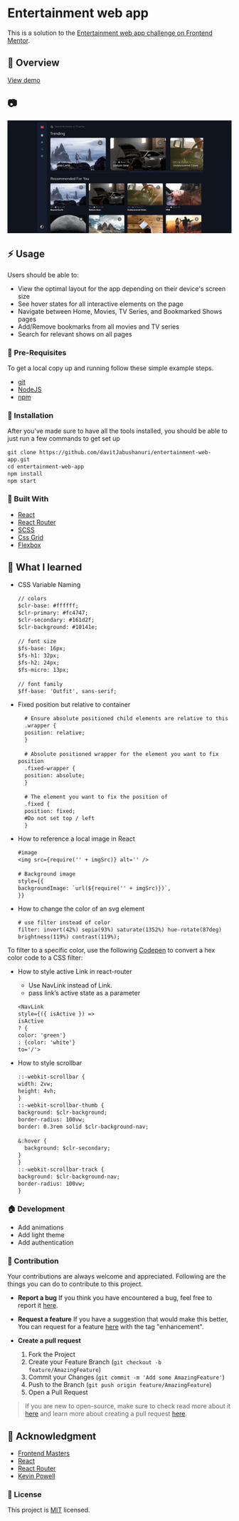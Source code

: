 # Entertainment web app

This is a solution to the [Entertainment web app challenge on Frontend Mentor](https://www.frontendmentor.io/challenges/entertainment-web-app-J-UhgAW1X).

## :beginner: Overview

[View demo](https://davitjabushanuri.github.io/entertainment-web-app/)

## :camera:

![](./templates/template.png)

## :zap: Usage

Users should be able to:

- View the optimal layout for the app depending on their device's screen size
- See hover states for all interactive elements on the page
- Navigate between Home, Movies, TV Series, and Bookmarked Shows pages
- Add/Remove bookmarks from all movies and TV series
- Search for relevant shows on all pages

### :notebook: Pre-Requisites

To get a local copy up and running follow these simple example steps.

- [git](https://git-scm.com/)
- [NodeJS](https://nodejs.dev/)
- [npm](https://npmjscom/)

### :electric_plug: Installation

After you've made sure to have all the tools installed, you should be able to just run a few commands to get set up

```
git clone https://github.com/davitJabushanuri/entertainment-web-app.git
cd entertainment-web-app
npm install
npm start
```

### :hammer: Built With

- [React](reactjs.org)
- [React Router](https://reactrouter.com/)
- [SCSS](https://sass-lang.com/)
- [Css Grid](https://css-tricks.com/snippets/css/complete-guide-grid/)
- [Flexbox](https://css-tricks.com/snippets/css/a-guide-to-flexbox/)

## :book: What I learned

- CSS Variable Naming

  ```
  // colors
  $clr-base: #ffffff;
  $clr-primary: #fc4747;
  $clr-secondary: #161d2f;
  $clr-background: #10141e;

  // font size
  $fs-base: 16px;
  $fs-h1: 32px;
  $fs-h2: 24px;
  $fs-micro: 13px;

  // font family
  $ff-base: 'Outfit', sans-serif;

  ```

- Fixed position but relative to container

  ```
    # Ensure absolute positioned child elements are relative to this
    .wrapper {
    position: relative;
    }

    # Absolute positioned wrapper for the element you want to fix position
    .fixed-wrapper {
    position: absolute;
    }

    # The element you want to fix the position of
    .fixed {
    position: fixed;
    #Do not set top / left
    }
  ```

- How to reference a local image in React

  ```
  #image
  <img src={require('' + imgSrc)} alt='' />

  # Background image
  style={{
  backgroundImage: `url(${require('' + imgSrc)})`,
  }}
  ```

- How to change the color of an svg element

  ```
  # use filter instead of color
  filter: invert(42%) sepia(93%) saturate(1352%) hue-rotate(87deg) brightness(119%) contrast(119%);
  ```

To filter to a specific color, use the following [Codepen](https://codepen.io/sosuke/pen/Pjoqqp) to convert a hex color code to a CSS filter:

- How to style active Link in react-router

  - Use NavLink instead of Link.
  - pass link’s active state as a parameter

  ```
  <NavLink
  style={({ isActive }) =>
  isActive
  ? {
  color: 'green'}
  : {color: 'white'}
  to='/'>
  ```

- How to style scrollbar

  ```
  ::-webkit-scrollbar {
  width: 2vw;
  height: 4vh;
  }
  ::-webkit-scrollbar-thumb {
  background: $clr-background;
  border-radius: 100vw;
  border: 0.3rem solid $clr-background-nav;

  &:hover {
  	background: $clr-secondary;
  }
  }
  ::-webkit-scrollbar-track {
  background: $clr-background-nav;
  border-radius: 100vw;
  }
  ```

### :house: Development

- Add animations
- Add light theme
- Add authentication

### 🤝 Contribution

Your contributions are always welcome and appreciated. Following are the things you can do to contribute to this project.

- **Report a bug**
  If you think you have encountered a bug, feel free to report it [here](https://github.com/davitJabushanuri/entertainment-web-app/issues).
  <br/>
- **Request a feature**
  If you have a suggestion that would make this better, You can request for a feature [here](https://github.com/davitJabushanuri/entertainment-web-app/issues) with the tag "enhancement".
  <br/>

- **Create a pull request**

  1. Fork the Project
  2. Create your Feature Branch (`git checkout -b feature/AmazingFeature`)
  3. Commit your Changes (`git commit -m 'Add some AmazingFeature'`)
  4. Push to the Branch (`git push origin feature/AmazingFeature`)
  5. Open a Pull Request
     <br/>

> If you are new to open-source, make sure to check read more about it [here](https://www.digitalocean.com/community/tutorial_series/an-introduction-to-open-source) and learn more about creating a pull request [here](https://www.digitalocean.com/community/tutorials/how-to-create-a-pull-request-on-github).

## :star2: Acknowledgment

- [Frontend Masters](https://www.frontendmentor.io/home)
- [React](reactjs.org)
- [React Router](https://reactrouter.com/)
- [Kevin Powell](https://www.youtube.com/kepowob)

### 📝 License

This project is [MIT](https://github.com/davitJabushanuri/readme/blob/master/LICENSE) licensed.
